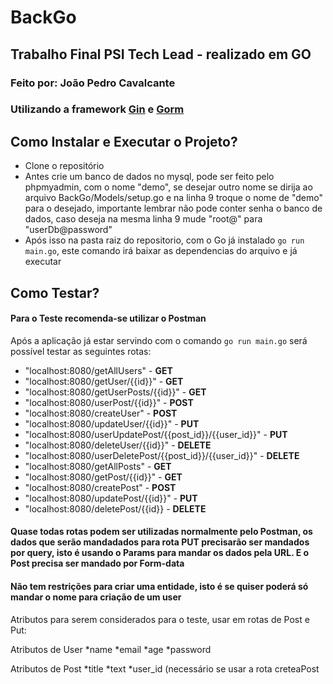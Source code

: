 # BackGo
## Trabalho Final PSI Tech Lead - realizado em GO
### Feito por: João Pedro Cavalcante
### Utilizando a framework [Gin](https://github.com/gin-gonic/gin) e [Gorm](https://github.com/go-gorm/gorm)

## Como Instalar e Executar o Projeto?
* Clone o repositório
* Antes crie um banco de dados no mysql, pode ser feito pelo phpmyadmin, com o nome "demo", se desejar outro nome se
dirija ao arquivo BackGo/Models/setup.go e na linha 9 troque o nome de "demo" para o desejado, importante lembrar
não pode conter senha o banco de dados, caso deseja na mesma linha 9 mude "root@" para "userDb@password"
* Após isso na pasta raiz do repositorio, com o Go já instalado `go run main.go`, este comando irá baixar as
dependencias do arquivo e já executar

## Como Testar?
#### Para o Teste recomenda-se utilizar o Postman

Após a aplicação já estar servindo com o comando `go run main.go` será possível testar as seguintes rotas:

* "localhost:8080/getAllUsers" - **GET**
* "localhost:8080/getUser/{{id}}" - **GET**
* "localhost:8080/getUserPosts/{{id}}" - **GET**
* "localhost:8080/userPost/{{id}}" - **POST**
* "localhost:8080/createUser" - **POST**
* "localhost:8080/updateUser/{{id}}" - **PUT**
* "localhost:8080/userUpdatePost/{{post_id}}/{{user_id}}" - **PUT**
* "localhost:8080/deleteUser/{{id}}" - **DELETE**
* "localhost:8080/userDeletePost/{{post_id}}/{{user_id}}" - **DELETE**
* "localhost:8080/getAllPosts" - **GET**
* "localhost:8080/getPost/{{id}}" - **GET**
* "localhost:8080/createPost" - **POST**
* "localhost:8080/updatePost/{{id}}" - **PUT**
* "localhost:8080/deletePost/{{id}} - **DELETE**

#### Quase todas rotas podem ser utilizadas normalmente pelo Postman, os dados que serão mandadados para rota PUT precisarão ser mandados por query, isto é usando o Params para mandar os dados pela URL. E o Post precisa ser mandado por Form-data
#### Não tem restrições para criar uma entidade, isto é se quiser poderá só mandar o nome para criação de um user

Atributos para serem considerados para o teste, usar em rotas de Post e Put:

Atributos de User
*name
*email
*age
*password

Atributos de Post
*title
*text
*user_id (necessário se usar a rota creteaPost
